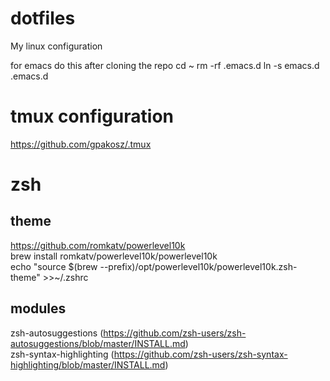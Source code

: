 # dotfiles
My linux configuration

for emacs do this after cloning the repo
cd ~
rm -rf .emacs.d
ln -s emacs.d .emacs.d



# tmux configuration
https://github.com/gpakosz/.tmux

# zsh
## theme
https://github.com/romkatv/powerlevel10k<br>
brew install romkatv/powerlevel10k/powerlevel10k<br>
echo "source $(brew --prefix)/opt/powerlevel10k/powerlevel10k.zsh-theme" >>~/.zshrc

## modules
zsh-autosuggestions (https://github.com/zsh-users/zsh-autosuggestions/blob/master/INSTALL.md) <br>
zsh-syntax-highlighting (https://github.com/zsh-users/zsh-syntax-highlighting/blob/master/INSTALL.md)
